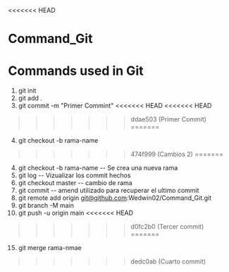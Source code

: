 <<<<<<< HEAD
# Command_Git
Commands used in Git
=======
1. git init 
2. git add .
3. git commit -m "Primer Commint"
<<<<<<< HEAD
<<<<<<< HEAD
>>>>>>> ddae503 (Primer Commit)
=======
4. git checkout -b rama-name
>>>>>>> 474f999 (Cambios 2)
=======
4. git checkout -b rama-name -- Se crea una nueva rama 
9. git log -- Vizualizar los commit hechos
10.  git checkout master -- cambio de rama
11. git commit -- amend utilizado para recuperar el ultimo commit 
12. git remote add origin git@github.com:Wedwin02/Command_Git.git
13. git branch -M main 
14. git push -u origin main
<<<<<<< HEAD
>>>>>>> d0fc2b0 (Tercer commit)
=======
15. git merge rama-nmae
>>>>>>> dedc0ab (Cuarto  commit)
